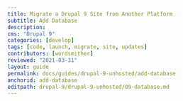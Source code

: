 ```yaml
---
title: Migrate a Drupal 9 Site from Another Platform
subtitle: Add Database
description: 
cms: "Drupal 9"
categories: [develop]
tags: [code, launch, migrate, site, updates]
contributors: [wordsmither]
reviewed: "2021-03-31"
layout: guide
permalink: docs/guides/drupal-9-unhosted/add-database
anchorid: add-database
editpath: drupal-9/drupal-9-unhosted/09-database.md
---
```


<Partial file="migrate-add-database.md" />
